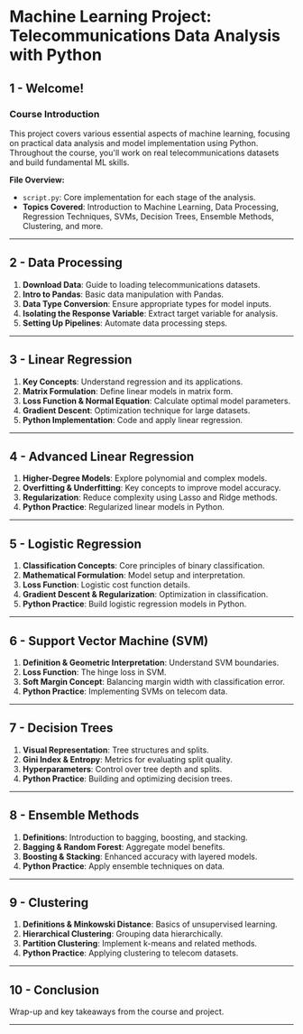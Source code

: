 
# Machine Learning Project: Telecommunications Data Analysis with Python

## 1 - Welcome!
### Course Introduction
This project covers various essential aspects of machine learning, focusing on practical data analysis and model implementation using Python. Throughout the course, you'll work on real telecommunications datasets and build fundamental ML skills.

**File Overview:**
- `script.py`: Core implementation for each stage of the analysis.
- **Topics Covered**: Introduction to Machine Learning, Data Processing, Regression Techniques, SVMs, Decision Trees, Ensemble Methods, Clustering, and more.

---

## 2 - Data Processing
1. **Download Data**: Guide to loading telecommunications datasets.
2. **Intro to Pandas**: Basic data manipulation with Pandas.
3. **Data Type Conversion**: Ensure appropriate types for model inputs.
4. **Isolating the Response Variable**: Extract target variable for analysis.
5. **Setting Up Pipelines**: Automate data processing steps.

---

## 3 - Linear Regression
1. **Key Concepts**: Understand regression and its applications.
2. **Matrix Formulation**: Define linear models in matrix form.
3. **Loss Function & Normal Equation**: Calculate optimal model parameters.
4. **Gradient Descent**: Optimization technique for large datasets.
5. **Python Implementation**: Code and apply linear regression.

---

## 4 - Advanced Linear Regression
1. **Higher-Degree Models**: Explore polynomial and complex models.
2. **Overfitting & Underfitting**: Key concepts to improve model accuracy.
3. **Regularization**: Reduce complexity using Lasso and Ridge methods.
4. **Python Practice**: Regularized linear models in Python.

---

## 5 - Logistic Regression
1. **Classification Concepts**: Core principles of binary classification.
2. **Mathematical Formulation**: Model setup and interpretation.
3. **Loss Function**: Logistic cost function details.
4. **Gradient Descent & Regularization**: Optimization in classification.
5. **Python Practice**: Build logistic regression models in Python.

---

## 6 - Support Vector Machine (SVM)
1. **Definition & Geometric Interpretation**: Understand SVM boundaries.
2. **Loss Function**: The hinge loss in SVM.
3. **Soft Margin Concept**: Balancing margin width with classification error.
4. **Python Practice**: Implementing SVMs on telecom data.

---

## 7 - Decision Trees
1. **Visual Representation**: Tree structures and splits.
2. **Gini Index & Entropy**: Metrics for evaluating split quality.
3. **Hyperparameters**: Control over tree depth and splits.
4. **Python Practice**: Building and optimizing decision trees.

---

## 8 - Ensemble Methods
1. **Definitions**: Introduction to bagging, boosting, and stacking.
2. **Bagging & Random Forest**: Aggregate model benefits.
3. **Boosting & Stacking**: Enhanced accuracy with layered models.
4. **Python Practice**: Apply ensemble techniques on data.

---

## 9 - Clustering
1. **Definitions & Minkowski Distance**: Basics of unsupervised learning.
2. **Hierarchical Clustering**: Grouping data hierarchically.
3. **Partition Clustering**: Implement k-means and related methods.
4. **Python Practice**: Applying clustering to telecom datasets.

---

## 10 - Conclusion
Wrap-up and key takeaways from the course and project.

---

